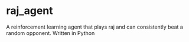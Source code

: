 # raj_agent
A reinforcement learning agent that plays raj and can consistently beat a random opponent. Written in Python
